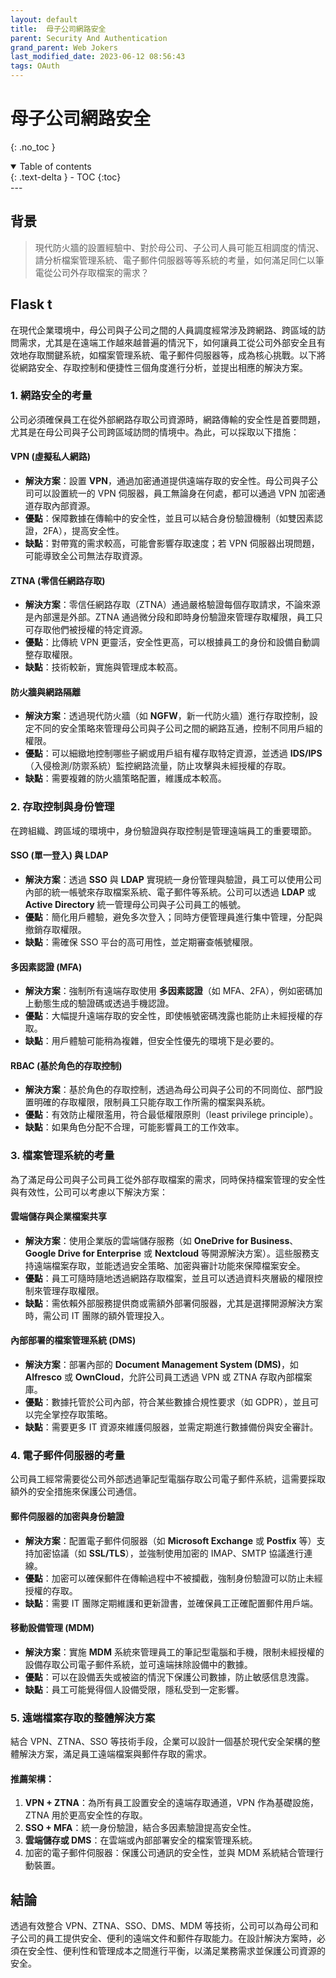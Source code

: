 ```yaml
---
layout: default
title:  母子公司網路安全
parent: Security And Authentication
grand_parent: Web Jokers
last_modified_date: 2023-06-12 08:56:43
tags: OAuth
---
```


# 母子公司網路安全

{: .no_toc }

<details open markdown="block">
  <summary>
    Table of contents
  </summary>
  {: .text-delta }
- TOC
{:toc}
</details>
---

## 背景

> 現代防火牆的設置經驗中、對於母公司、子公司人員可能互相調度的情況、請分析檔案管理系統、電子郵件伺服器等等系統的考量，如何滿足同仁以筆電從公司外存取檔案的需求？
## Flask t

在現代企業環境中，母公司與子公司之間的人員調度經常涉及跨網路、跨區域的訪問需求，尤其是在遠端工作越來越普遍的情況下，如何讓員工從公司外部安全且有效地存取關鍵系統，如檔案管理系統、電子郵件伺服器等，成為核心挑戰。以下將從網路安全、存取控制和便捷性三個角度進行分析，並提出相應的解決方案。

### 1. **網路安全的考量**

公司必須確保員工在從外部網路存取公司資源時，網路傳輸的安全性是首要問題，尤其是在母公司與子公司跨區域訪問的情境中。為此，可以採取以下措施：

#### **VPN (虛擬私人網路)**
- **解決方案**：設置 **VPN**，通過加密通道提供遠端存取的安全性。母公司與子公司可以設置統一的 VPN 伺服器，員工無論身在何處，都可以通過 VPN 加密通道存取內部資源。
- **優點**：保障數據在傳輸中的安全性，並且可以結合身份驗證機制（如雙因素認證，2FA），提高安全性。
- **缺點**：對帶寬的需求較高，可能會影響存取速度；若 VPN 伺服器出現問題，可能導致全公司無法存取資源。

#### **ZTNA (零信任網路存取)**
- **解決方案**：零信任網路存取（ZTNA）通過嚴格驗證每個存取請求，不論來源是內部還是外部。ZTNA 通過微分段和即時身份驗證來管理存取權限，員工只可存取他們被授權的特定資源。
- **優點**：比傳統 VPN 更靈活，安全性更高，可以根據員工的身份和設備自動調整存取權限。
- **缺點**：技術較新，實施與管理成本較高。

#### **防火牆與網路隔離**
- **解決方案**：透過現代防火牆（如 **NGFW**，新一代防火牆）進行存取控制，設定不同的安全策略來管理母公司與子公司之間的網路互通，控制不同用戶組的權限。
- **優點**：可以細緻地控制哪些子網或用戶組有權存取特定資源，並透過 **IDS/IPS**（入侵檢測/防禦系統）監控網路流量，防止攻擊與未經授權的存取。
- **缺點**：需要複雜的防火牆策略配置，維護成本較高。

### 2. **存取控制與身份管理**

在跨組織、跨區域的環境中，身份驗證與存取控制是管理遠端員工的重要環節。

#### **SSO (單一登入) 與 LDAP**
- **解決方案**：透過 **SSO** 與 **LDAP** 實現統一身份管理與驗證，員工可以使用公司內部的統一帳號來存取檔案系統、電子郵件等系統。公司可以透過 **LDAP** 或 **Active Directory** 統一管理母公司與子公司員工的帳號。
- **優點**：簡化用戶體驗，避免多次登入；同時方便管理員進行集中管理，分配與撤銷存取權限。
- **缺點**：需確保 SSO 平台的高可用性，並定期審查帳號權限。

#### **多因素認證 (MFA)**
- **解決方案**：強制所有遠端存取使用 **多因素認證**（如 MFA、2FA），例如密碼加上動態生成的驗證碼或透過手機認證。
- **優點**：大幅提升遠端存取的安全性，即使帳號密碼洩露也能防止未經授權的存取。
- **缺點**：用戶體驗可能稍為複雜，但安全性優先的環境下是必要的。

#### **RBAC (基於角色的存取控制)**
- **解決方案**：基於角色的存取控制，透過為母公司與子公司的不同崗位、部門設置明確的存取權限，限制員工只能存取工作所需的檔案與系統。
- **優點**：有效防止權限濫用，符合最低權限原則（least privilege principle）。
- **缺點**：如果角色分配不合理，可能影響員工的工作效率。

### 3. **檔案管理系統的考量**

為了滿足母公司與子公司員工從外部存取檔案的需求，同時保持檔案管理的安全性與有效性，公司可以考慮以下解決方案：

#### **雲端儲存與企業檔案共享**
- **解決方案**：使用企業版的雲端儲存服務（如 **OneDrive for Business**、**Google Drive for Enterprise** 或 **Nextcloud** 等開源解決方案）。這些服務支持遠端檔案存取，並能透過安全策略、加密與審計功能來保障檔案安全。
- **優點**：員工可隨時隨地透過網路存取檔案，並且可以透過資料夾層級的權限控制來管理存取權限。
- **缺點**：需依賴外部服務提供商或需額外部署伺服器，尤其是選擇開源解決方案時，需公司 IT 團隊的額外管理投入。

#### **內部部署的檔案管理系統 (DMS)**
- **解決方案**：部署內部的 **Document Management System (DMS)**，如 **Alfresco** 或 **OwnCloud**，允許公司員工透過 VPN 或 ZTNA 存取內部檔案庫。
- **優點**：數據托管於公司內部，符合某些數據合規性要求（如 GDPR），並且可以完全掌控存取策略。
- **缺點**：需要更多 IT 資源來維護伺服器，並需定期進行數據備份與安全審計。

### 4. **電子郵件伺服器的考量**

公司員工經常需要從公司外部透過筆記型電腦存取公司電子郵件系統，這需要採取額外的安全措施來保護公司通信。

#### **郵件伺服器的加密與身份驗證**
- **解決方案**：配置電子郵件伺服器（如 **Microsoft Exchange** 或 **Postfix** 等）支持加密協議（如 **SSL/TLS**），並強制使用加密的 IMAP、SMTP 協議進行連線。
- **優點**：加密可以確保郵件在傳輸過程中不被攔截，強制身份驗證可以防止未經授權的存取。
- **缺點**：需要 IT 團隊定期維護和更新證書，並確保員工正確配置郵件用戶端。

#### **移動設備管理 (MDM)**
- **解決方案**：實施 **MDM** 系統來管理員工的筆記型電腦和手機，限制未經授權的設備存取公司電子郵件系統，並可遠端抹除設備中的數據。
- **優點**：可以在設備丟失或被盜的情況下保護公司數據，防止敏感信息洩露。
- **缺點**：員工可能覺得個人設備受限，隱私受到一定影響。

### 5. **遠端檔案存取的整體解決方案**

結合 VPN、ZTNA、SSO 等技術手段，企業可以設計一個基於現代安全架構的整體解決方案，滿足員工遠端檔案與郵件存取的需求。

#### **推薦架構**：
1. **VPN + ZTNA**：為所有員工設置安全的遠端存取通道，VPN 作為基礎設施，ZTNA 用於更高安全性的存取。
2. **SSO + MFA**：統一身份驗證，結合多因素驗證提高安全性。
3. **雲端儲存或 DMS**：在雲端或內部部署安全的檔案管理系統。
4. 加密的電子郵件伺服器：保護公司通訊的安全性，並與 MDM 系統結合管理行動裝置。 

## 結論 

透過有效整合 VPN、ZTNA、SSO、DMS、MDM 等技術，公司可以為母公司和子公司的員工提供安全、便利的遠端文件和郵件存取能力。在設計解決方案時，必須在安全性、便利性和管理成本之間進行平衡，以滿足業務需求並保護公司資源的安全。
